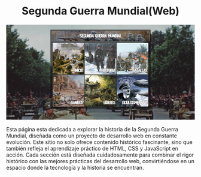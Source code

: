 <h1  align="center">Segunda Guerra Mundial(Web)</h1>
<p align="center">
  <img src="imageGit/img.jpg" alt="screenshot" />
</p>

<p aling="center">
 Esta página esta dedicada a explorar la historia de la Segunda Guerra Mundial, diseñada como un proyecto de desarrollo web en constante evolución. Este sitio no solo ofrece contenido histórico fascinante, sino que también refleja el aprendizaje práctico de HTML, CSS y     
 JavaScript en acción. Cada sección está diseñada cuidadosamente para combinar el rigor histórico con las mejores prácticas del desarrollo web, convirtiéndose en un espacio donde la tecnología y la historia se encuentran.
</p>
